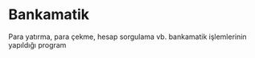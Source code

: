 # Bankamatik
Para yatırma, para çekme, hesap sorgulama vb. bankamatik işlemlerinin yapıldığı program
